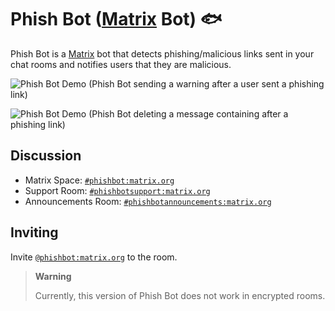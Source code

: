 # Phish Bot ([Matrix](https://matrix.org) Bot) 🐟

Phish Bot is a [Matrix](https://matrix.org) bot that detects phishing/malicious links sent in your chat rooms and notifies users that they are malicious.

![Phish Bot Demo (Phish Bot sending a warning after a user sent a phishing link)](https://i.imgur.com/bmbBlOc.gif)

![Phish Bot Demo (Phish Bot deleting a message containing after a phishing link)](https://i.imgur.com/Lxaqkq6.gif)

## Discussion

- Matrix Space: [`#phishbot:matrix.org`](https://matrix.to/#/#phishbot:matrix.org)
- Support Room: [`#phishbotsupport:matrix.org`](https://matrix.to/#/#phishbotsupport:matrix.org)
- Announcements Room: [`#phishbotannouncements:matrix.org`](https://matrix.to/#/#phishbotannouncements:matrix.org)

## Inviting 

Invite [`@phishbot:matrix.org`](https://matrix.to/#/@phishbot:matrix.org) to the room.

> **Warning**
>
> Currently, this version of Phish Bot does not work in encrypted rooms.